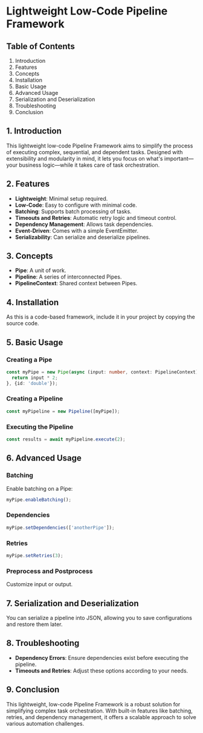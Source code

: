 # Lightweight Low-Code Pipeline Framework

## Table of Contents

1. Introduction
2. Features
3. Concepts
4. Installation
5. Basic Usage
6. Advanced Usage
7. Serialization and Deserialization
8. Troubleshooting
9. Conclusion

## 1. Introduction

This lightweight low-code Pipeline Framework aims to simplify the process of executing complex, sequential, and dependent tasks. Designed with extensibility and modularity in mind, it lets you focus on what's important—your business logic—while it takes care of task orchestration.

## 2. Features

- **Lightweight**: Minimal setup required.
- **Low-Code**: Easy to configure with minimal code.
- **Batching**: Supports batch processing of tasks.
- **Timeouts and Retries**: Automatic retry logic and timeout control.
- **Dependency Management**: Allows task dependencies.
- **Event-Driven**: Comes with a simple EventEmitter.
- **Serializability**: Can serialize and deserialize pipelines.

## 3. Concepts

- **Pipe**: A unit of work.
- **Pipeline**: A series of interconnected Pipes.
- **PipelineContext**: Shared context between Pipes.

## 4. Installation

As this is a code-based framework, include it in your project by copying the source code.

## 5. Basic Usage

### Creating a Pipe

```ts
const myPipe = new Pipe(async (input: number, context: PipelineContext) => {
  return input * 2;
}, {id: 'double'});
```

### Creating a Pipeline

```ts
const myPipeline = new Pipeline([myPipe]);
```

### Executing the Pipeline

```ts
const results = await myPipeline.execute(2);
```

## 6. Advanced Usage

### Batching

Enable batching on a Pipe:

```ts
myPipe.enableBatching();
```

### Dependencies

```ts
myPipe.setDependencies(['anotherPipe']);
```

### Retries

```ts
myPipe.setRetries(3);
```

### Preprocess and Postprocess

Customize input or output.

## 7. Serialization and Deserialization

You can serialize a pipeline into JSON, allowing you to save configurations and restore them later.

## 8. Troubleshooting

- **Dependency Errors**: Ensure dependencies exist before executing the pipeline.
- **Timeouts and Retries**: Adjust these options according to your needs.

## 9. Conclusion

This lightweight, low-code Pipeline Framework is a robust solution for simplifying complex task orchestration. With built-in features like batching, retries, and dependency management, it offers a scalable approach to solve various automation challenges.
